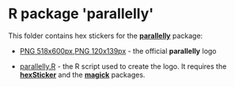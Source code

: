 # R package 'parallelly'

This folder contains hex stickers for the **[parallelly]** package:

* [PNG 518x600px](),[PNG 120x139px]() - the official **parallelly** logo

* [parallelly.R]() - the R script used to create the logo.  It requires the **[hexSticker]** and the **[magick]** packages.


[parallelly]: https://cran.r-project.org/package=parallelly
[hexSticker]: https://cran.r-project.org/package=hexSticker
[magick]: https://cran.r-project.org/package=magick
